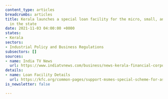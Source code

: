 ```yaml
---
content_type: articles
breadcrumbs: articles
title: Kerala launches a special loan facility for the micro, small, and medium enterprises
  in the state
date: 2021-11-03 04:00:00 +0000
states:
- Kerala
sectors:
- Industrial Policy and Business Regulations
subsectors: []
sources:
- name: India TV News
  url: https://www.indiatvnews.com/business/news-kerala-financial-corporation-launches-scheme-for-benefiting-msme-sector-special-loan-facility-742689
details:
- name: Loan Facility Details
  url: https://kfc.org/common-pages/support-msmes-special-scheme-for-assisting-msmes-located-at-industrial-estates
is_newsletter: false

---
```


